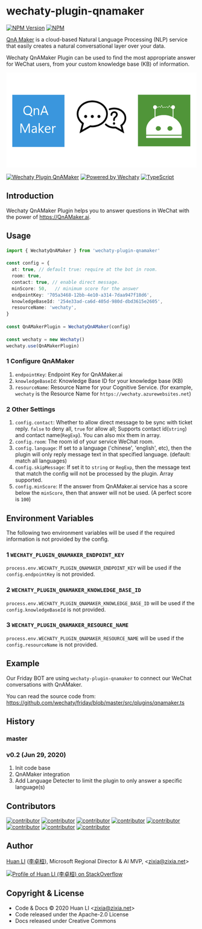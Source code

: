 # wechaty-plugin-qnamaker

[![NPM Version](https://img.shields.io/npm/v/wechaty-plugin-qnamaker?color=brightgreen)](https://www.npmjs.com/package/wechaty-plugin-qnamaker)
[![NPM](https://github.com/wechaty/wechaty-plugin-qnamaker/workflows/NPM/badge.svg)](https://github.com/wechaty/wechaty-plugin-qnamaker/actions?query=workflow%3ANPM)

[QnA Maker](https://qnamaker.ai) is a cloud-based Natural Language Processing (NLP) service that easily creates a natural conversational layer over your data.

Wechaty QnAMaker Plugin can be used to find the most appropriate answer for WeChat users, from your custom knowledge base (KB) of information.

![Wechaty Plugin QnAMaker](docs/images/qnamaker-wechaty.png)

[![Wechaty Plugin QnAMaker](https://img.shields.io/badge/Wechaty%20Plugin-QnAMaker-brightgreen.svg)](https://github.com/wechaty/wechaty-plugin-qnamaker)
[![Powered by Wechaty](https://img.shields.io/badge/Powered%20By-Wechaty-brightgreen.svg)](https://github.com/Wechaty/wechaty)
[![TypeScript](https://img.shields.io/badge/%3C%2F%3E-TypeScript-blue.svg)](https://www.typescriptlang.org/)

## Introduction

Wechaty QnAMaker Plugin helps you to answer questions in WeChat with the power of <https://QnAMaker.ai>.

## Usage

```ts
import { WechatyQnAMaker } from 'wechaty-plugin-qnamaker'

const config = {
  at: true, // default true: require at the bot in room.
  room: true,
  contact: true, // enable direct message.
  minScore: 50,   // minimum score for the answer
  endpointKey: '705a3468-12bb-4e10-a314-7daa947f18d6',
  knowledgeBaseId: '254e33ad-ca6d-405d-980d-dbd3615e2605',
  resourceName: 'wechaty',
}

const QnAMakerPlugin = WechatyQnAMaker(config)

const wechaty = new Wechaty()
wechaty.use(QnAMakerPlugin)
```

### 1 Configure QnAMaker

1. `endpointKey`: Endpoint Key for QnAMaker.ai
1. `knowledgeBaseId`: Knowledge Base ID for your knowledge base (KB)
1. `resourceName`: Resource Name for your Cognitive Service. (for example, `wechaty` is the Resource Name for `https://wechaty.azurewebsites.net`)

### 2 Other Settings

1. `config.contact`: Whether to allow direct message to be sync with ticket reply. `false` to deny all, `true` for allow all; Supports contact id(`string`) and contact name(`RegExp`). You can also mix them in array.
1. `config.room`: The room id of your service WeChat room.
1. `config.language`: If set to a language ('chinese', 'english', etc), then the plugin will only reply message text in that specified language. (default: match all languages)
1. `config.skipMessage`: If set it to `string` or `RegExp`, then the message text that match the config will not be processed by the plugin. Array supported.
1. `config.minScore`: If the answer from QnAMaker.ai service has a score below the `minScore`, then that answer will not be used. (A perfect score is `100`)

## Environment Variables

The following two environment variables will be used if the required information is not provided by the config.

### 1 `WECHATY_PLUGIN_QNAMAKER_ENDPOINT_KEY`

`process.env.WECHATY_PLUGIN_QNAMAKER_ENDPOINT_KEY` will be used if the `config.endpointKey` is not provided.

### 2 `WECHATY_PLUGIN_QNAMAKER_KNOWLEDGE_BASE_ID`

`process.env.WECHATY_PLUGIN_QNAMAKER_KNOWLEDGE_BASE_ID` will be used if the `config.knowledgeBaseId` is not provided.

### 3 `WECHATY_PLUGIN_QNAMAKER_RESOURCE_NAME`

`process.env.WECHATY_PLUGIN_QNAMAKER_RESOURCE_NAME` will be used if the `config.resourceName` is not provided.

## Example

Our Friday BOT are using `wechaty-plugin-qnamaker` to connect our WeChat conversations with QnAMaker.

You can read the source code from: <https://github.com/wechaty/friday/blob/master/src/plugins/qnamaker.ts>

## History

### master

### v0.2 (Jun 29, 2020)

1. Init code base
1. QnAMaker integration
1. Add Language Detecter to limit the plugin to only answer a specific language(s)

## Contributors

[![contributor](https://sourcerer.io/fame/huan/wechaty/wechaty-plugin-qnamaker/images/0)](https://sourcerer.io/fame/huan/wechaty/wechaty-plugin-qnamaker/links/0)
[![contributor](https://sourcerer.io/fame/huan/wechaty/wechaty-plugin-qnamaker/images/1)](https://sourcerer.io/fame/huan/wechaty/wechaty-plugin-qnamaker/links/1)
[![contributor](https://sourcerer.io/fame/huan/wechaty/wechaty-plugin-qnamaker/images/2)](https://sourcerer.io/fame/huan/wechaty/wechaty-plugin-qnamaker/links/2)
[![contributor](https://sourcerer.io/fame/huan/wechaty/wechaty-plugin-qnamaker/images/3)](https://sourcerer.io/fame/huan/wechaty/wechaty-plugin-qnamaker/links/3)
[![contributor](https://sourcerer.io/fame/huan/wechaty/wechaty-plugin-qnamaker/images/4)](https://sourcerer.io/fame/huan/wechaty/wechaty-plugin-qnamaker/links/4)
[![contributor](https://sourcerer.io/fame/huan/wechaty/wechaty-plugin-qnamaker/images/5)](https://sourcerer.io/fame/huan/wechaty/wechaty-plugin-qnamaker/links/5)
[![contributor](https://sourcerer.io/fame/huan/wechaty/wechaty-plugin-qnamaker/images/6)](https://sourcerer.io/fame/huan/wechaty/wechaty-plugin-qnamaker/links/6)
[![contributor](https://sourcerer.io/fame/huan/wechaty/wechaty-plugin-qnamaker/images/7)](https://sourcerer.io/fame/huan/wechaty/wechaty-plugin-qnamaker/links/7)

## Author

[Huan LI](https://github.com/huan) ([李卓桓](http://linkedin.com/in/zixia)),
Microsoft Regional Director & AI MVP, \<zixia@zixia.net\>

[![Profile of Huan LI (李卓桓) on StackOverflow](https://stackexchange.com/users/flair/265499.png)](https://stackexchange.com/users/265499)

## Copyright & License

* Code & Docs © 2020 Huan LI \<zixia@zixia.net\>
* Code released under the Apache-2.0 License
* Docs released under Creative Commons
